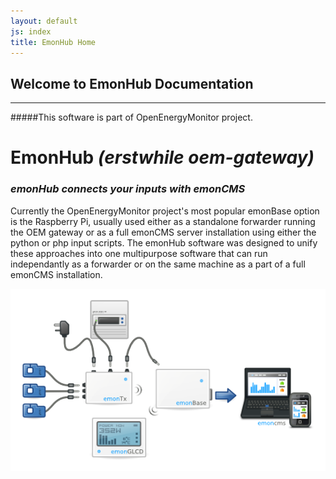 ```yaml
---
layout: default
js: index
title: EmonHub Home
---
```



**Welcome to EmonHub Documentation**
----------------------------------
----------------------------------

#####This software is part of OpenEnergyMonitor project.


# EmonHub *(erstwhile oem-gateway)*

### *emonHub connects your inputs with emonCMS*

Currently the OpenEnergyMonitor project's most popular emonBase option is the Raspberry Pi, usually used either as a standalone forwarder running the OEM gateway or as a full emonCMS server installation using either the python or php input scripts. The emonHub software was designed to unify these approaches into one multipurpose software that can run independantly as a forwarder or on the same machine as a part of a full emonCMS installation.


![The OpenEnergyMonitor System](assets/images/oem-system.png)
